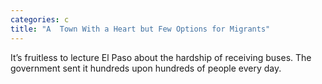 ```yaml
---
categories: c
title: "A  Town With a Heart but Few Options for Migrants"
---
```

It’s fruitless to lecture El Paso about the hardship of receiving buses. The government sent it hundreds upon hundreds of people every day. 